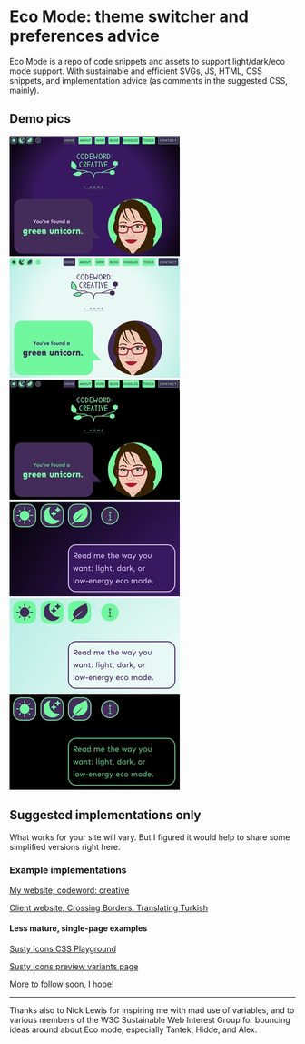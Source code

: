 # Eco Mode: theme switcher and preferences advice
Eco Mode is a repo of code snippets and assets to support light/dark/eco mode support. With sustainable and efficient SVGs, JS, HTML, CSS snippets, and implementation advice (as comments in the suggested CSS, mainly).

## Demo pics

![Dark mode](https://raw.githubusercontent.com/codewordcreative/eco-mode/refs/heads/main/demo-pics/codeword-dark.webp)
![Light mode](https://raw.githubusercontent.com/codewordcreative/eco-mode/refs/heads/main/demo-pics/codeword-light.webp)
![Eco mode](https://raw.githubusercontent.com/codewordcreative/eco-mode/refs/heads/main/demo-pics/codeword-eco.webp)
![Dark mode close-up](https://raw.githubusercontent.com/codewordcreative/eco-mode/refs/heads/main/demo-pics/codeword-dark-info.webp)
![Light mode close-up](https://raw.githubusercontent.com/codewordcreative/eco-mode/refs/heads/main/demo-pics/codeword-light-info.webp)
![Eco mode close-up](https://raw.githubusercontent.com/codewordcreative/eco-mode/refs/heads/main/demo-pics/codeword-eco-info.webp)

## Suggested implementations only
What works for your site will vary. But I figured it would help to share some simplified versions right here.

### Example implementations
[My website, codeword: creative](https://codewordcreative.com)

[Client website, Crossing Borders: Translating Turkish](https://translatingturkish.com)

#### Less mature, single-page examples
[Susty Icons CSS Playground](https://codewordcreative.com/susty-icons-css-playground/)

[Susty Icons preview variants page](https://codewordcreative.github.io/susty-icons/preview-variants.html)

More to follow soon, I hope!

--- 
Thanks also to Nick Lewis for inspiring me with mad use of variables, and to various members of the W3C Sustainable Web Interest Group for bouncing ideas around about Eco mode, especially Tantek, Hidde, and Alex.
